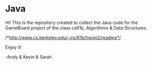 Java
====

Hi! This is the repository created to collect
the Java code for the GameBoard project of the class cs61b, Algorithms & Data Structures.

/*http://www.cs.berkeley.edu/~jrs/61b/hw/pj2/readme*/

Enjoy it!

-Andy & Kevin & Sarah
